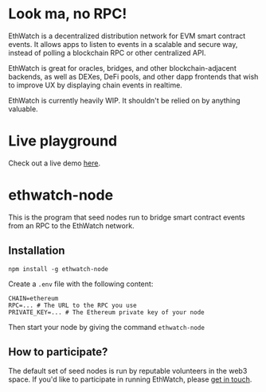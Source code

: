 # Look ma, no RPC!

EthWatch is a decentralized distribution network for EVM smart contract events. It allows apps to listen to events in a scalable and secure way, instead of polling a blockchain RPC or other centralized API.

EthWatch is great for oracles, bridges, and other blockchain-adjacent backends, as well as DEXes, DeFi pools, and other dapp frontends that wish to improve UX by displaying chain events in realtime.

EthWatch is currently heavily WIP. It shouldn't be relied on by anything valuable.

# Live playground

Check out a live demo [here](https://hpihkala.github.io/ethwatch/).

# ethwatch-node

This is the program that seed nodes run to bridge smart contract events from an RPC to the EthWatch network.

## Installation

```
npm install -g ethwatch-node
```

Create a `.env` file with the following content:

```
CHAIN=ethereum
RPC=... # The URL to the RPC you use
PRIVATE_KEY=... # The Ethereum private key of your node
```

Then start your node by giving the command `ethwatch-node`

## How to participate?

The default set of seed nodes is run by reputable volunteers in the web3 space. If you'd like to participate in running EthWatch, please [get in touch](https://twitter.com/henripihkala).
